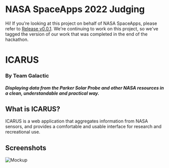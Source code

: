 # NASA SpaceApps 2022 Judging
Hi! If you're looking at this project on behalf of NASA SpaceApps, please refer to [Release v0.0.1](https://github.com/netarvd/galactic/releases/tag/v0.0.1).
We're continuing to work on this project, so we've tagged the version of our work that was completed in the end of the hackathon.

# ICARUS
### By Team Galactic
#### *Displaying data from the Parker Solar Probe and other NASA resources in a clean, understandable and practical way.*

## What is ICARUS?
ICARUS is a web application that aggregates information from NASA sensors, and provides a comfortable and usable interface for research and recreational use.

## Screenshots
![Mockup](https://projects-readme-amitay.s3.eu-central-1.amazonaws.com/smartmockups_l91eqe9w.png)

